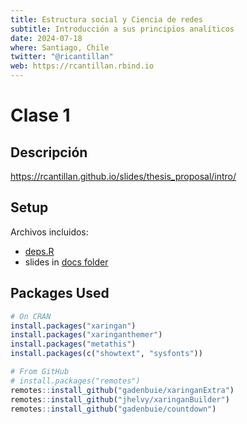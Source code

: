 ```yaml
---
title: Estructura social y Ciencia de redes 
subtitle: Introducción a sus principios analíticos
date: 2024-07-18
where: Santiago, Chile
twitter: "@ricantillan"
web: https://rcantillan.rbind.io
---
```


# Clase 1

## Descripción 

https://rcantillan.github.io/slides/thesis_proposal/intro/

## Setup

Archivos incluidos:

- [deps.R](deps.R)
- slides in [docs folder](docs)

## Packages Used

```r
# On CRAN
install.packages("xaringan")
install.packages("xaringanthemer")
install.packages("metathis")
install.packages(c("showtext", "sysfonts"))

# From GitHub
# install.packages("remotes")
remotes::install_github("gadenbuie/xaringanExtra")
remotes::install_github("jhelvy/xaringanBuilder")
remotes::install_github("gadenbuie/countdown")
```
